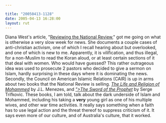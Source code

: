 ```yaml
---

title: "20050413-1128"
date: 2005-04-13 16:28:00
layout: rut
---
```


<p> Diana West's article, "<a href="http://www.townhall.com/columnists/dianawest/dw20050411.shtml">Reviewing
the National Review</a>," got me going on what is otherwise
a very slow week for news.  She documents a couple cases of
anti-christian activism, one of which I recall hearing about
but overlooked, and one of which is new to me.  Apparently,
it is vilification, and thus illegal, for a non-Muslim to read
the Koran aloud, or at least certain sections of it that deal
with women.  Who would have guessed?  This rather outrageous idea
was used to prosecute 2 pastors who decided to give a sermon on
Islam, hardly surprising in these days where it is dominating
the news.  Secondly, the Council on American Islamic Relations
(CAIR) is up in arms about two books that the National Review
is selling.  <em><a href="http://www.thbookservice.com/BookPage.asp?prod_cd=c6614">The
Life and Religion of Mohammed</a></em> by J.L. Menezes,
and <em><a href="http://www.thbookservice.com/<?php echo
htmlentities("BookPage.asp?prod_cd=C6077"); ?>">The Sword of the
Prophet</a></em> by Serge Trifkovic.  These books, I am told,
talk about the dark underside of Islam and Mohammed, including his
taking a <strong>very</strong> young girl as one of his multiple
wives, and other war time activities.  It really says something
when a faith has to use legal action and the threat thereof to
suppress criticism of it.  It says even more of our culture, and of
Australia's culture, that it worked.</p>

